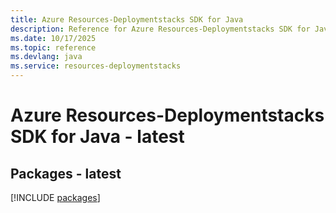 ```yaml
---
title: Azure Resources-Deploymentstacks SDK for Java
description: Reference for Azure Resources-Deploymentstacks SDK for Java
ms.date: 10/17/2025
ms.topic: reference
ms.devlang: java
ms.service: resources-deploymentstacks
---
```

# Azure Resources-Deploymentstacks SDK for Java - latest
## Packages - latest
[!INCLUDE [packages](resources-deploymentstacks-index.md)]